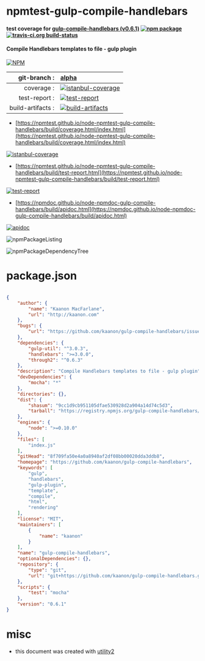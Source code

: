 # npmtest-gulp-compile-handlebars

#### test coverage for  [gulp-compile-handlebars (v0.6.1)](https://github.com/kaanon/gulp-compile-handlebars)  [![npm package](https://img.shields.io/npm/v/npmtest-gulp-compile-handlebars.svg?style=flat-square)](https://www.npmjs.org/package/npmtest-gulp-compile-handlebars) [![travis-ci.org build-status](https://api.travis-ci.org/npmtest/node-npmtest-gulp-compile-handlebars.svg)](https://travis-ci.org/npmtest/node-npmtest-gulp-compile-handlebars)

#### Compile Handlebars templates to file - gulp plugin

[![NPM](https://nodei.co/npm/gulp-compile-handlebars.png?downloads=true&downloadRank=true&stars=true)](https://www.npmjs.com/package/gulp-compile-handlebars)

| git-branch : | [alpha](https://github.com/npmtest/node-npmtest-gulp-compile-handlebars/tree/alpha)|
|--:|:--|
| coverage : | [![istanbul-coverage](https://npmtest.github.io/node-npmtest-gulp-compile-handlebars/build/coverage.badge.svg)](https://npmtest.github.io/node-npmtest-gulp-compile-handlebars/build/coverage.html/index.html)|
| test-report : | [![test-report](https://npmtest.github.io/node-npmtest-gulp-compile-handlebars/build/test-report.badge.svg)](https://npmtest.github.io/node-npmtest-gulp-compile-handlebars/build/test-report.html)|
| build-artifacts : | [![build-artifacts](https://npmtest.github.io/node-npmtest-gulp-compile-handlebars/glyphicons_144_folder_open.png)](https://github.com/npmtest/node-npmtest-gulp-compile-handlebars/tree/gh-pages/build)|

- [https://npmtest.github.io/node-npmtest-gulp-compile-handlebars/build/coverage.html/index.html](https://npmtest.github.io/node-npmtest-gulp-compile-handlebars/build/coverage.html/index.html)

[![istanbul-coverage](https://npmtest.github.io/node-npmtest-gulp-compile-handlebars/build/screenCapture.buildCi.browser.%252Ftmp%252Fbuild%252Fcoverage.lib.html.png)](https://npmtest.github.io/node-npmtest-gulp-compile-handlebars/build/coverage.html/index.html)

- [https://npmtest.github.io/node-npmtest-gulp-compile-handlebars/build/test-report.html](https://npmtest.github.io/node-npmtest-gulp-compile-handlebars/build/test-report.html)

[![test-report](https://npmtest.github.io/node-npmtest-gulp-compile-handlebars/build/screenCapture.buildCi.browser.%252Ftmp%252Fbuild%252Ftest-report.html.png)](https://npmtest.github.io/node-npmtest-gulp-compile-handlebars/build/test-report.html)

- [https://npmdoc.github.io/node-npmdoc-gulp-compile-handlebars/build/apidoc.html](https://npmdoc.github.io/node-npmdoc-gulp-compile-handlebars/build/apidoc.html)

[![apidoc](https://npmdoc.github.io/node-npmdoc-gulp-compile-handlebars/build/screenCapture.buildCi.browser.%252Ftmp%252Fbuild%252Fapidoc.html.png)](https://npmdoc.github.io/node-npmdoc-gulp-compile-handlebars/build/apidoc.html)

![npmPackageListing](https://npmtest.github.io/node-npmtest-gulp-compile-handlebars/build/screenCapture.npmPackageListing.svg)

![npmPackageDependencyTree](https://npmtest.github.io/node-npmtest-gulp-compile-handlebars/build/screenCapture.npmPackageDependencyTree.svg)



# package.json

```json

{
    "author": {
        "name": "Kaanon MacFarlane",
        "url": "http://kaanon.com"
    },
    "bugs": {
        "url": "https://github.com/kaanon/gulp-compile-handlebars/issues"
    },
    "dependencies": {
        "gulp-util": "^3.0.3",
        "handlebars": ">=3.0.0",
        "through2": "^0.6.3"
    },
    "description": "Compile Handlebars templates to file - gulp plugin",
    "devDependencies": {
        "mocha": "*"
    },
    "directories": {},
    "dist": {
        "shasum": "9cc1d9cb951105dfae530928d2a904a14d74c5d3",
        "tarball": "https://registry.npmjs.org/gulp-compile-handlebars/-/gulp-compile-handlebars-0.6.1.tgz"
    },
    "engines": {
        "node": ">=0.10.0"
    },
    "files": [
        "index.js"
    ],
    "gitHead": "8f709fa50e4a0a8940af2df08bb00020dda3ddb8",
    "homepage": "https://github.com/kaanon/gulp-compile-handlebars",
    "keywords": [
        "gulp",
        "handlebars",
        "gulp-plugin",
        "template",
        "compile",
        "html",
        "rendering"
    ],
    "license": "MIT",
    "maintainers": [
        {
            "name": "kaanon"
        }
    ],
    "name": "gulp-compile-handlebars",
    "optionalDependencies": {},
    "repository": {
        "type": "git",
        "url": "git+https://github.com/kaanon/gulp-compile-handlebars.git"
    },
    "scripts": {
        "test": "mocha"
    },
    "version": "0.6.1"
}
```



# misc
- this document was created with [utility2](https://github.com/kaizhu256/node-utility2)
